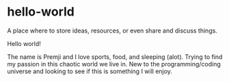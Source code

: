 # hello-world
A place where to store ideas, resources, or even share and discuss things.

Hello world!

The name is Premji and I love sports, food, and sleeping (alot).
Trying to find my passion in this chaotic world we live in.
New to the programming/coding universe and looking to see if this is something I will enjoy.
